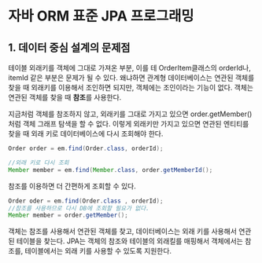 # 자바 ORM 표준 JPA 프로그래밍

## 1. 데이터 중심 설계의 문제점

테이블 외래키를 객체에 그대로 가져온 부분, 이를 테 OrderItem클래스의 orderId나, itemId 같은 부분은 문제가 될 수 있다.
왜냐하면 관계형 데이터베이스는 연관된 객체를 찾을 때 외래키를 이용해서 조인하면 되지만, 객체에는 조인이라는 기능이 없다. 객체는
연관된 객체를 찾을 때 **참조**를 사용한다. 

 지금처럼 객체를 참조하지 않고, 외래키를 그대로 가지고 있으면 order.getMember()처럼 객체 그래프 탐색을 할 수 없다.
 이렇게 외래키만 가지고 있으면 연관된 엔티티를 찾을 때 외래 키로 데이터베이스에 다시 조회해야 한다.
 
 ```java
Order order = em.find(Order.class, orderId);

//외래 키로 다시 조회
Member member = em.find(Member.class, order.getMemberId();
``` 

참조를 이용하면 더 간편하게 조회할 수 있다.

```java
Order oder = em.find(Order.class , orderId);
//참조를 사용하므로 다시 DB에 조회할 필요가 없다.
Member member = order.getMember(); 
```
객체는 참조를 사용해서 연관된 객체를 찾고, 데이터베이스는 외래 키를 사용해서 연관된 테이블을 찾는다.
JPA는 객체의 참조와 테이블의 외래킬를 매핑해서 객체에서는 참조를, 테이블에서는 외래 키를 사용할 수 있도록 지원한다.